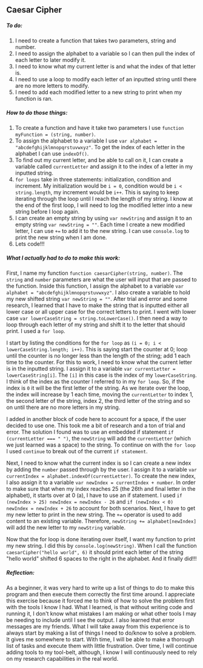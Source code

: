 ## Caesar Cipher
##### To do:
1. I need to create a function that takes two parameters, string and number.
1. I need to assign the alphabet to a variable so I can then pull the index of each letter to later modify it.
1. I need to know what my current letter is and what the index of that letter is.
1. I need to use a loop to modify each letter of an inputted string until there are no more letters to modify.
1. I need to add each modified letter to a new string to print when my function is ran.

##### How to do those things:
1. To create a function and have it take two parameters I use `function myFunction = (string, number)`.
1. To assign the alphabet to a variable I use `var alphabet = "abcdefghijklmnopqrstuvwxyz"`.  To get the index of each letter in the alphabet I can use `indexOf()`.
1. To find out my current letter, and be able to call on it, I can create a variable called `currentLetter` and assign it to the index of a letter in my inputted string.
1. `for loops` take in three statements: initialization, condition and increment.  My initialization would be `i = 0`, condition would be `i < string.length`, my increment would be `i++`.  This is saying to keep iterating through the loop until I reach the length of my string.  I know at the end of the first loop, I will need to log the modified letter into a new string before I loop again.
1. I can create an empty string by using `var newString` and assign it to an empty string `var newString = ""`.  Each time I create a new modified letter, I can use `+=` to add it to the new string. I can use `console.log` to print the new string when I am done.
1. Lets code!!!

##### What I actually had to do to make this work:

First, I name my function `function caesarCipher(string, number)`.  The `string` and `number` parameters are what the user will input that are passed to the function.  Inside this function, I assign the alphabet to a variable `var alphabet = "abcdefghijklmnopqrstuvwxyz"`.  I also create a variable to hold my new shifted string `var newString = ""`.  After trial and error and some research, I learned that I have to make the string that is inputted either all lower case or all upper case for the correct letters to print. I went with lower case `var lowerCaseString = string.toLowerCase()`. I then need a way to loop through each letter of my string and shift it to the letter that should print.  I used a `for loop`.

I start by listing the conditions for the `for loop` as `(i = 0; i < lowerCaseString.length; i++)`.  This is saying start the counter at 0; loop until the counter is no longer less than the length of the string; add 1 each time to the counter.  For this to work, I need to know what the current letter is in the inputted string.  I assign it to a variable `var currentLetter = lowerCaseString[i]`. The `[i]` in this case is the index of my `lowerCaseString`.  I think of the index as the counter I referred to in my `for loop`.  So, if the index is `0` it will be the first letter of the string.  As we iterate over the loop, the index will increase by 1 each time, moving the `currentLetter` to index 1, the second letter of the string, index 2, the third letter of the string and so on until there are no more letters in my string.


I added in another block of code here to account for a space, if the user decided to use one.  This took me a bit of research and a ton of trial and error.  The solution I found was to use an embedded if statement `if (currentLetter === " ")`, the `newString` will add the `currentLetter` (which we just learned was a space) to the string.  To continue on with the `for loop` I used `continue` to break out of the current `if statement`.


Next, I need to know what the current index is so I can create a new index by adding the `number` passed through by the user.  I assign it to a variable `var currentIndex = alphabet.indexOf(currentLetter)`.  To create the new index, I also assign it to a variable `var newIndex = currentIndex + number`.  In order to make sure that when my index reaches 25 (the 26th and final letter in the alphabet), it starts over at 0 (a), I have to use an if statement.  I used `if (newIndex > 25) newIndex = newIndex - 26` and `if (newIndex < 0) newIndex = newIndex + 26` to account for both scenarios. Next, I have to get my new letter to print in the new string.  The `+=` operator is used to add content to an existing variable.  Therefore, `newString += alphabet[newIndex]` will add the new letter to my `newString` variable.


Now that the for loop is done iterating over itself, I want my function to print my new string.  I did this by `console.log(newString)`.  When I call the function `caesarCipher("hello world", 6)` it should print each letter of the string "hello world" shifted 6 spaces to the right in the alphabet.  And it finally did!!!

##### Reflection:
As a beginner, it was very hard to write up a list of things to do to make this program and then execute them correctly the first time around.  I appreciate this exercise because it forced me to think of how to solve the problem first with the tools I know I had.  What I learned, is that without writing code and running it, I don't know what mistakes I am making or what other tools I may be needing to include until I see the output.  I also learned that error messages are my friends.  What I will take away from this experience is to always start by making a list of things I need to do/know to solve a problem.  It gives me somewhere to start.  With time, I will be able to make a thorough list of tasks and execute them with little frustration.  Over time, I will continue adding tools to my tool-belt, although, I know I will continuously need to rely on my research capabilities in the real world.
